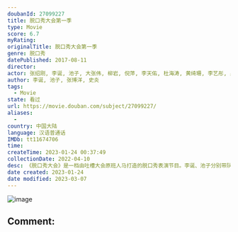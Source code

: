 ```yaml
---
doubanId: 27099227
title: 脱口秀大会第一季
type: Movie
score: 6.7
myRating: 
originalTitle: 脱口秀大会第一季
genre: 脱口秀
datePublished: 2017-08-11
director: 
actor: 张绍刚, 李诞, 池子, 大张伟, 柳岩, 倪萍, 李天佑, 杜海涛, 黄绮珊, 李艺彤, 吴昕, 何洁, 撒贝宁, 胡彦斌, 张馨予, 俞灏明, 大鹏, 沈梦辰, 张召忠, 欧阳靖, 王琳, 王刚, 潘粤明, 苏醒, 王建国, 王思文, 庞博, 臧鸿飞, 张博洋, 穷小疯, 韦若琛, 江梓浩, 王勉, 陈晓靖, 史炎, 吴星辰
author: 李诞, 池子, 张博洋, 史炎
tags:
  - Movie
state: 看过
url: https://movie.douban.com/subject/27099227/
aliases:
  - 
country: 中国大陆
language: 汉语普通话
IMDb: tt11674706
time: 
createTime: 2023-01-24 00:37:49
collectionDate: 2022-04-10
desc: 《脱口秀大会》是一档由吐槽大会原班人马打造的脱口秀表演节目。李诞、池子分别带队年轻脱口秀表演者，和明星外援一起表演，争夺“脱口秀小王”称号！
date created: 2023-01-24
date modified: 2023-03-07
---
```


![image](p2495830451.jpg)

Comment:
---
